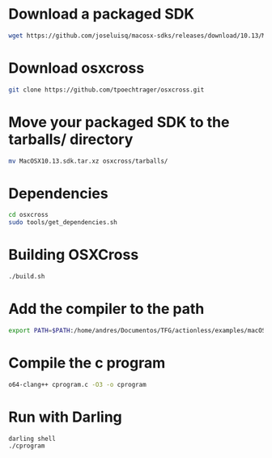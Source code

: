 # Download a packaged SDK
```bash
wget https://github.com/joseluisq/macosx-sdks/releases/download/10.13/MacOSX10.13.sdk.tar.xz
```

# Download osxcross
```bash
git clone https://github.com/tpoechtrager/osxcross.git
```

# Move your packaged SDK to the tarballs/ directory
```bash
mv MacOSX10.13.sdk.tar.xz osxcross/tarballs/
```

# Dependencies
```bash
cd osxcross
sudo tools/get_dependencies.sh
```

# Building OSXCross
```bash
./build.sh
```

# Add the compiler to the path
```bash
export PATH=$PATH:/home/andres/Documentos/TFG/actionless/examples/macOS_target_using_osxcross/osxcross/target/bin
```

# Compile the c program
```bash
o64-clang++ cprogram.c -O3 -o cprogram
```

# Run with Darling
```bash
darling shell
./cprogram
```
